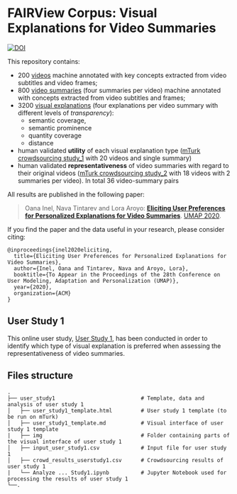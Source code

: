 # FAIRView Corpus: Visual Explanations for Video Summaries

[![DOI](https://www.zenodo.org/badge/253487072.svg)](https://www.zenodo.org/badge/latestdoi/253487072)

This repository contains:
 * 200 [videos](https://github.com/oana-inel/FAIRView-VideoSummaryExplanations/blob/master/data/video_dataset_content.csv) machine annotated with key concepts extracted from video subtitles and video frames;
 * 800 [video summaries](https://github.com/oana-inel/FAIRView-VideoSummaryExplanations/blob/master/data/video_summaries)  (four summaries per video) machine annotated with concepts extracted from video subtitles and frames;
 * 3200 [visual explanations](https://github.com/oana-inel/FAIRView-VideoSummaryExplanations/blob/master/data/visual_explanations) (four explanations per video summary with different levels of *transparency*):
   * semantic coverage,
   * semantic prominence
   * quantity coverage
   * distance
 * human validated **utility** of each visual explanation type ([mTurk crowdsourcing study_1](https://github.com/oana-inel/FAIRView-VideoSummaryExplanations/blob/master/user_study1/user_study1_template.md) with 20 videos and single summary)
 * human validated **representativeness** of video summaries with regard to their original videos ([mTurk crowdsourcing study_2](https://github.com/oana-inel/FAIRView-VideoSummaryExplanations/blob/master/user_study2/user_study2_template.md) with 18 videos with 2 summaries per video). In total 36 video-summary pairs


All results are published in the following paper:

> Oana Inel, Nava Tintarev and Lora Aroyo: **[Eliciting User Preferences for Personalized Explanations for Video Summaries](https:...)**. [UMAP 2020](https://um.org/umap2020/).


If you find the paper and the data useful in your research, please consider citing:

```
@inproceedings{inel2020eliciting,
  title={Eliciting User Preferences for Personalized Explanations for Video Summaries},
  author={Inel, Oana and Tintarev, Nava and Aroyo, Lora},
  booktitle={To Appear in the Proceedings of the 28th Conference on User Modeling, Adaptation and Personalization (UMAP)},
  year={2020},
  organization={ACM}
}
```

## User Study 1

This online user study, [User Study 1](https://github.com/oana-inel/FAIRView-VideoSummaryExplanations/blob/master/user_study1/user_study1_template.md), has been conducted in order to identify which type of visual explanation is preferred when assessing the representativeness of video summaries.


## Files structure

    .
    ├── user_study1                           # Template, data and analysis of user study 1
    │   ├── user_study1_template.html         # User study 1 template (to be run on mTurk)
    │   ├── user_study1_template.md           # Visual interface of user study 1 template
    |   ├── img                               # Folder containing parts of the visual interface of user study 1
    │   ├── input_user_study1.csv             # Input file for user study 1
    │   ├── crowd_results_userstudy1.csv      # Crowdsourcing results of user study 1
    |   └── Analyze ... Study1.ipynb          # Jupyter Notebook used for processing the results of user study 1
    └──.
 
